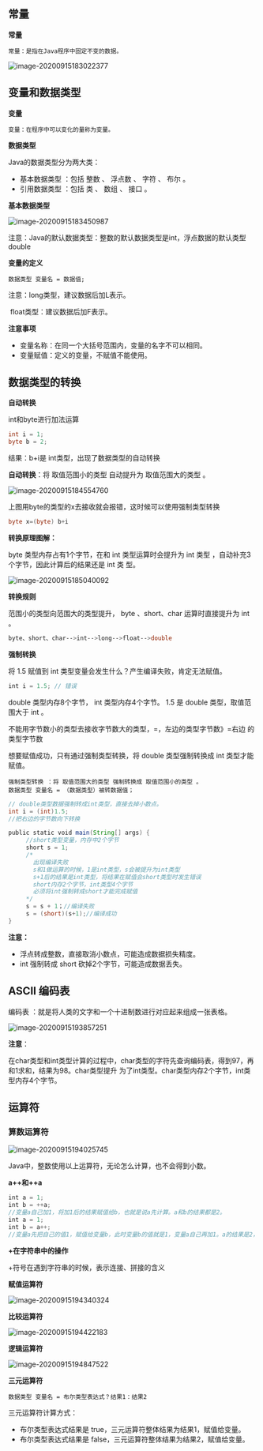 ## 常量

**常量**

```
常量：是指在Java程序中固定不变的数据。
```

![image-20200915183022377](https://i.loli.net/2020/09/15/fqxSOcvA4pkTZyB.png)

## 变量和数据类型

**变量**

```
变量：在程序中可以变化的量称为变量。
```

**数据类型**

Java的数据类型分为两大类：

+ 基本数据类型 ：包括  整数 、 浮点数 、 字符 、 布尔 。
+ 引用数据类型 ：包括  类 、 数组 、 接口 。

**基本数据类型**

![image-20200915183450987](https://i.loli.net/2020/09/15/EbRmul3GM5oY4SI.png)

注意：Java的默认数据类型：整数的默认数据类型是int，浮点数据的默认类型double

**变量的定义**

```
数据类型 变量名 = 数据值;
```

注意：long类型，建议数据后加L表示。

​			float类型：建议数据后加F表示。

**注意事项**

+ 变量名称：在同一个大括号范围内，变量的名字不可以相同。
+ 变量赋值：定义的变量，不赋值不能使用。



## 数据类型的转换

**自动转换**

int和byte进行加法运算

```java
int i = 1;
byte b = 2;
```

结果：b+i是  int类型，出现了数据类型的自动转换

**自动转换**：将 取值范围小的类型 自动提升为 取值范围大的类型 。

![image-20200915184554760](https://i.loli.net/2020/09/15/pUNHAWOa1zFtSl3.png)

上图用byte的类型的x去接收就会报错，这时候可以使用强制类型转换

```java
byte x=(byte) b+i
```

**转换原理图解：**

byte 类型内存占有1个字节，在和 int 类型运算时会提升为 int 类型 ，自动补充3个字节，因此计算后的结果还是 int 类
型。

![image-20200915185040092](https://i.loli.net/2020/09/16/lsmu7hIX5kzFTVw.png)

**转换规则**

范围小的类型向范围大的类型提升， byte 、short、char 运算时直接提升为 int 。

```java
byte、short、char‐‐>int‐‐>long‐‐>float‐‐>double
```

**强制转换**

将 1.5 赋值到 int 类型变量会发生什么？产生编译失败，肯定无法赋值。

```java
int i = 1.5; // 错误
```

double 类型内存8个字节， int 类型内存4个字节。 1.5 是 double 类型，取值范围大于 int 。

不能用字节数小的类型去接收字节数大的类型，=，左边的类型字节数》=右边 的类型字节数

想要赋值成功，只有通过强制类型转换，将 double 类型强制转换成 int 类型才能赋值。

```
强制类型转换 ：将 取值范围大的类型 强制转换成 取值范围小的类型 。
数据类型 变量名 = （数据类型）被转数据值；
```

```java
// double类型数据强制转成int类型，直接去掉小数点。
int i = (int)1.5;
//把右边的字节数向下转换
```

```java
public static void main(String[] args) {
     //short类型变量，内存中2个字节
     short s = 1;
     /*
       出现编译失败
       s和1做运算的时候，1是int类型，s会被提升为int类型
       s+1后的结果是int类型，将结果在赋值会short类型时发生错误
       short内存2个字节，int类型4个字节
       必须将int强制转成short才能完成赋值
     */
     s = s + 1；//编译失败
     s = (short)(s+1);//编译成功
}
```

**注意：**

+ 浮点转成整数，直接取消小数点，可能造成数据损失精度。
+ int 强制转成 short 砍掉2个字节，可能造成数据丢失。

## ASCII 编码表

编码表 ：就是将人类的文字和一个十进制数进行对应起来组成一张表格。

![image-20200915193857251](https://i.loli.net/2020/09/16/DFilSR9jbv4AqpM.png)

**注意**：

在char类型和int类型计算的过程中，char类型的字符先查询编码表，得到97，再和1求和，结果为98。char类型提升
为了int类型。char类型内存2个字节，int类型内存4个字节。



## 运算符

### 算数运算符

![image-20200915194025745](https://i.loli.net/2020/09/16/IJiEuFSNDzn3MZV.png)

Java中，整数使用以上运算符，无论怎么计算，也不会得到小数。

**a++和++a**

```java
int a = 1;
int b = ++a;
//变量a自己加1，将加1后的结果赋值给b，也就是说a先计算。a和b的结果都是2。
int a = 1;
int b = a++;
//变量a先把自己的值1，赋值给变量b，此时变量b的值就是1，变量a自己再加1。a的结果是2，b的结果是1。
```

**+在字符串中的操作**

+符号在遇到字符串的时候，表示连接、拼接的含义

**赋值运算符**

![image-20200915194340324](https://i.loli.net/2020/09/16/IpUhk7zH9s2vFiG.png)

**比较运算符**

![image-20200915194422183](https://i.loli.net/2020/09/16/sYIu8ka7P2KtmqB.png)

**逻辑运算符**

![image-20200915194847522](https://i.loli.net/2020/09/16/132bPOJxS65XnqD.png)

**三元运算符**

```
数据类型 变量名 = 布尔类型表达式？结果1：结果2
```

三元运算符计算方式：

+ 布尔类型表达式结果是 true，三元运算符整体结果为结果1，赋值给变量。
+ 布尔类型表达式结果是 false，三元运算符整体结果为结果2，赋值给变量。